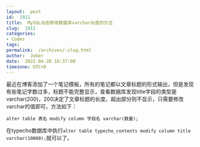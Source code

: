 ```yaml
---
layout:  post
id:  1911
title:  MySQL动态修改数据库varchar长度的方法
slug:  1911
categories: 
- Codes
tags:  
permalink:  /archives/:slug.html
author:  Joker
date:  2022-04-20 16:37:00
timezone: UTC+8
---
```




最近在博客添加了一个笔记模板，所有的笔记都以文章标题的形式输出，但是发现有些笔记字数过多，标题不能完整显示，查看数据库发现title字段的类型是varchar(200)，200决定了文章标题的长度，超出部分则不显示，只需要修改varchar的值即可，方法如下：

    alter table 表名 modify column 字段名 varchar(数量);

在typecho数据库中执行`alter table typecho_contents modify column title varchar(10000);`就可以了。